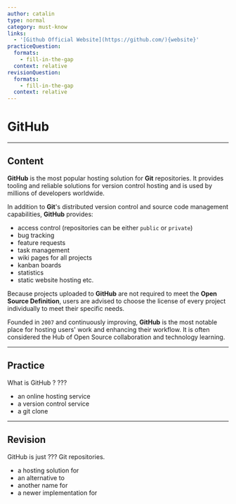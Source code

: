 ```yaml
---
author: catalin
type: normal
category: must-know
links:
  - '[Github Official Website](https://github.com/){website}'
practiceQuestion:
  formats:
    - fill-in-the-gap
  context: relative
revisionQuestion:
  formats:
    - fill-in-the-gap
  context: relative
---
```


# GitHub


---

## Content

**GitHub** is the most popular hosting solution for **Git** repositories. It provides tooling and reliable solutions for version control hosting and is used by millions of developers worldwide.

In addition to **Git**'s distributed version control and source code management capabilities, **GitHub** provides:

- access control (repositories can be either `public` or `private`)
- bug tracking
- feature requests
- task management
- wiki pages for all projects
- kanban boards
- statistics
- static website hosting etc.

Because projects uploaded to **GitHub** are not required to meet the **Open Source Definition**, users are advised to choose the license of every project individually to meet their specific needs.

Founded in `2007` and continuously improving, **GitHub** is the most notable place for hosting users' work and enhancing their workflow. It is often considered the Hub of Open Source collaboration and technology learning.


---

## Practice

What is GitHub ? ???

- an online hosting service
- a version control service
- a git clone


---

## Revision

GitHub is just ??? Git repositories.

- a hosting solution for
- an alternative to
- another name for
- a newer implementation for
